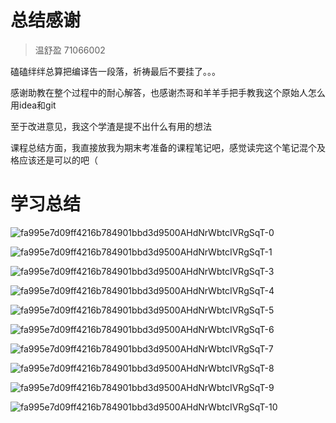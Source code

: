 # 总结感谢

> 温舒盈		71066002

磕磕绊绊总算把编译告一段落，祈祷最后不要挂了。。。

感谢助教在整个过程中的耐心解答，也感谢杰哥和羊羊手把手教我这个原始人怎么用idea和git

至于改进意见，我这个学渣是提不出什么有用的想法



课程总结方面，我直接放我为期末考准备的课程笔记吧，感觉读完这个笔记混个及格应该还是可以的吧（

# 学习总结



![fa995e7d09ff4216b784901bbd3d9500AHdNrWbtcIVRgSqT-0](C:\Users\suin\Downloads\编译复习笔记.jpg\fa995e7d09ff4216b784901bbd3d9500AHdNrWbtcIVRgSqT-0.jpg)

![fa995e7d09ff4216b784901bbd3d9500AHdNrWbtcIVRgSqT-1](C:\Users\suin\Downloads\编译复习笔记.jpg\fa995e7d09ff4216b784901bbd3d9500AHdNrWbtcIVRgSqT-2.jpg)

![fa995e7d09ff4216b784901bbd3d9500AHdNrWbtcIVRgSqT-3](C:\Users\suin\Downloads\编译复习笔记.jpg\fa995e7d09ff4216b784901bbd3d9500AHdNrWbtcIVRgSqT-3.jpg)

![fa995e7d09ff4216b784901bbd3d9500AHdNrWbtcIVRgSqT-4](C:\Users\suin\Downloads\编译复习笔记.jpg\fa995e7d09ff4216b784901bbd3d9500AHdNrWbtcIVRgSqT-4.jpg)

![fa995e7d09ff4216b784901bbd3d9500AHdNrWbtcIVRgSqT-5](C:\Users\suin\Downloads\编译复习笔记.jpg\fa995e7d09ff4216b784901bbd3d9500AHdNrWbtcIVRgSqT-5.jpg)

![fa995e7d09ff4216b784901bbd3d9500AHdNrWbtcIVRgSqT-6](C:\Users\suin\Downloads\编译复习笔记.jpg\fa995e7d09ff4216b784901bbd3d9500AHdNrWbtcIVRgSqT-6.jpg)

![fa995e7d09ff4216b784901bbd3d9500AHdNrWbtcIVRgSqT-7](C:\Users\suin\Downloads\编译复习笔记.jpg\fa995e7d09ff4216b784901bbd3d9500AHdNrWbtcIVRgSqT-7.jpg)

![fa995e7d09ff4216b784901bbd3d9500AHdNrWbtcIVRgSqT-8](C:\Users\suin\Downloads\编译复习笔记.jpg\fa995e7d09ff4216b784901bbd3d9500AHdNrWbtcIVRgSqT-8.jpg)

![fa995e7d09ff4216b784901bbd3d9500AHdNrWbtcIVRgSqT-9](C:\Users\suin\Downloads\编译复习笔记.jpg\fa995e7d09ff4216b784901bbd3d9500AHdNrWbtcIVRgSqT-9.jpg)

![fa995e7d09ff4216b784901bbd3d9500AHdNrWbtcIVRgSqT-10](C:\Users\suin\Downloads\编译复习笔记.jpg\fa995e7d09ff4216b784901bbd3d9500AHdNrWbtcIVRgSqT-10.jpg)